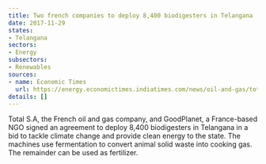```yaml
---
title: Two french companies to deploy 8,400 biodigesters in Telangana
date: 2017-11-29
states:
- Telangana
sectors:
- Energy
subsectors:
- Renewables
sources:
- name: Economic Times
  url: https://energy.economictimes.indiatimes.com/news/oil-and-gas/total-and-goodplanet-foundation-to-deploy-8400-bio-gas-plants-in-telangana-/61739184
details: []
---
```


Total S.A, the French oil and gas company, and GoodPlanet, a France-based NGO signed an agreement to deploy 8,400 biodigesters in Telangana in a bid to tackle climate change and provide clean energy to the state. The machines use fermentation to convert animal solid waste into cooking gas. The remainder can be used as fertilizer.
